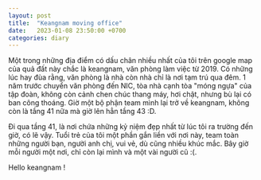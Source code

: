 ```yaml
---
layout: post
title:  "Keangnam moving office"
date:   2023-01-08 23:50:00 +0700
categories: diary
---
```


Một trong những địa điểm có dấu chân nhiều nhất của tôi trên google map của quả đất này chắc là keangnam, 
văn phòng làm việc từ 2019. Có những lúc hay đùa rằng, văn phòng là nhà còn nhà chỉ là nơi tạm trú qua đêm.
1 năm trước chuyển văn phòng đến NIC, tòa nhà cạnh tòa "móng ngựa" của tập đoàn, không còn cảnh chen chúc thang máy, hơi chật,
nhưng bù lại có ban công thoáng. Giờ một bộ phận team mình lại trở về keangnam, không còn là tầng 41 nữa mà giờ 
lên hẳn tầng 43 :D. 

Đi qua tầng 41, là nơi chứa những kỷ niệm đẹp nhất từ lúc tôi ra trường đến giờ, có lẽ vậy. Tuổi trẻ của tôi một 
phần gắn liền với nơi này, team toàn những người bạn, người anh chị, vui vẻ, dù cũng nhiều khúc mắc. Bây giờ mỗi 
người một nơi, chỉ còn lại mình và một vài người cũ :(. 

Hello keangnam !